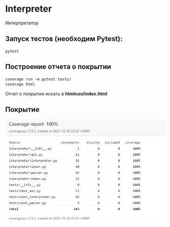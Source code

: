 # Interpreter 
Интерпретатор  
## Запуск тестов (необходим Pytest):
```
pytest
```
## Построение отчета о покрытии
```
coverage run -m pytest tests/
coverage html
```
Отчет о покрытии искать в __htmlcov/index.html__

## Покрытие
![alt coverage](https://github.com/vladnov138/Programming-practice/blob/main/pyinterpreter/assets/coverage.png)